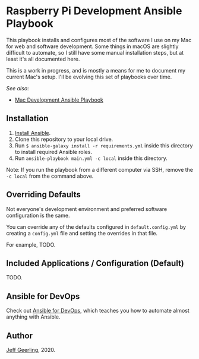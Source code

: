 # Raspberry Pi Development Ansible Playbook

This playbook installs and configures most of the software I use on my Mac for web and software development. Some things in macOS are slightly difficult to automate, so I still have some manual installation steps, but at least it's all documented here.

This is a work in progress, and is mostly a means for me to document my current Mac's setup. I'll be evolving this set of playbooks over time.

_See also_:

  - [Mac Development Ansible Playbook](https://github.com/pi-os/mac-dev-playbook)

## Installation

  1. [Install Ansible](https://docs.ansible.com/ansible/latest/installation_guide/intro_installation.html).
  2. Clone this repository to your local drive.
  3. Run `$ ansible-galaxy install -r requirements.yml` inside this directory to install required Ansible roles.
  4. Run `ansible-playbook main.yml -c local` inside this directory.

Note: If you run the playbook from a different computer via SSH, remove the `-c local` from the command above.

## Overriding Defaults

Not everyone's development environment and preferred software configuration is the same.

You can override any of the defaults configured in `default.config.yml` by creating a `config.yml` file and setting the overrides in that file.

For example, TODO.

## Included Applications / Configuration (Default)

TODO.

## Ansible for DevOps

Check out [Ansible for DevOps](https://www.ansiblefordevops.com), which teaches you how to automate almost anything with Ansible.

## Author

[Jeff Geerling](https://www.jeffgeerling.com), 2020.
